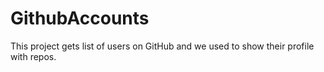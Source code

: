 # GithubAccounts
This project gets list of users on GitHub and we used to show their profile with repos.
